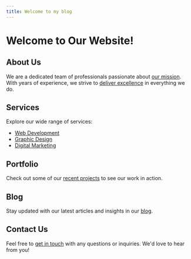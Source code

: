 ```yaml
---
title: Welcome to my blog
---
```


# Welcome to Our Website!

## About Us

We are a dedicated team of professionals passionate about [our mission](about-us/mission.md). With years of experience, we strive to [deliver excellence](about-us/values.md) in everything we do.

## Services

Explore our wide range of services:
- [Web Development](services/web-development.md)
- [Graphic Design](services/graphic-design.md)
- [Digital Marketing](services/digital-marketing.md)

## Portfolio

Check out some of our [recent projects](portfolio.md) to see our work in action.

## Blog

Stay updated with our latest articles and insights in our [blog](blog.md).

## Contact Us

Feel free to [get in touch](contact.md) with any questions or inquiries. We'd love to hear from you!


